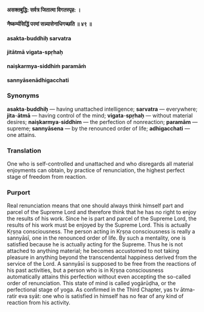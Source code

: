 #### असक्तबुद्धि: सर्वत्र जितात्मा विगतस्पृह: ।
#### नैष्कर्म्यसिद्धिं परमां सन्न्यासेनाधिगच्छति ॥ ४९ ॥

#### asakta-buddhiḥ sarvatra
#### jitātmā vigata-spṛhaḥ
#### naiṣkarmya-siddhiṁ paramāṁ
#### sannyāsenādhigacchati

### Synonyms

**asakta**-**buddhiḥ** — having unattached intelligence; **sarvatra** — everywhere; **jita**-**ātmā** — having control of the mind; **vigata**-**spṛhaḥ** — without material desires; **naiṣkarmya**-**siddhim** — the perfection of nonreaction; **paramām** — supreme; **sannyāsena** — by the renounced order of life; **adhigacchati** — one attains.

### Translation

One who is self-controlled and unattached and who disregards all material enjoyments can obtain, by practice of renunciation, the highest perfect stage of freedom from reaction.

### Purport

Real renunciation means that one should always think himself part and parcel of the Supreme Lord and therefore think that he has no right to enjoy the results of his work. Since he is part and parcel of the Supreme Lord, the results of his work must be enjoyed by the Supreme Lord. This is actually Kṛṣṇa consciousness. The person acting in Kṛṣṇa consciousness is really a sannyāsī, one in the renounced order of life. By such a mentality, one is satisfied because he is actually acting for the Supreme. Thus he is not attached to anything material; he becomes accustomed to not taking pleasure in anything beyond the transcendental happiness derived from the service of the Lord. A sannyāsī is supposed to be free from the reactions of his past activities, but a person who is in Kṛṣṇa consciousness automatically attains this perfection without even accepting the so-called order of renunciation. This state of mind is called yogārūḍha, or the perfectional stage of yoga. As confirmed in the Third Chapter, yas tv ātma-ratir eva syāt: one who is satisfied in himself has no fear of any kind of reaction from his activity.